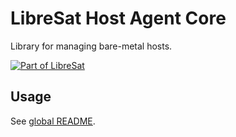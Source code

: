 # LibreSat Host Agent Core

Library for managing bare-metal hosts.

[![Part of LibreSat](https://img.shields.io/badge/Part%20Of-LibreSat-blue.svg)](https://libresat.space)

## Usage

See [global README](../../README.md).
